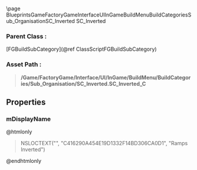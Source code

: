 \page BlueprintsGameFactoryGameInterfaceUIInGameBuildMenuBuildCategoriesSub_OrganisationSC_Inverted SC_Inverted
### Parent Class :
[FGBuildSubCategory](@ref ClassScriptFGBuildSubCategory)
### Asset Path :
<b><blockquote>/Game/FactoryGame/Interface/UI/InGame/BuildMenu/BuildCategories/Sub_Organisation/SC_Inverted.SC_Inverted_C</blockquote></b>
## Properties

### mDisplayName
@htmlonly
<blockquote>NSLOCTEXT("", "C416290A454E19D1332F14BD306CA0D1", "Ramps Inverted")</blockquote>
@endhtmlonly

